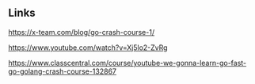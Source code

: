 ## Links

https://x-team.com/blog/go-crash-course-1/

https://www.youtube.com/watch?v=Xj5lo2-ZvRg

https://www.classcentral.com/course/youtube-we-gonna-learn-go-fast-go-golang-crash-course-132867